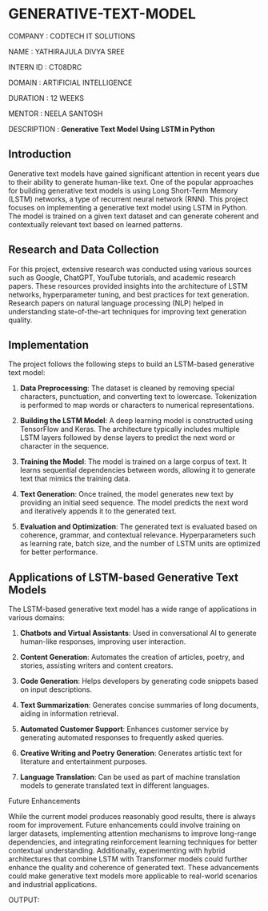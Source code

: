 # GENERATIVE-TEXT-MODEL

COMPANY : CODTECH IT SOLUTIONS

NAME : YATHIRAJULA DIVYA SREE

INTERN ID : CT08DRC

DOMAIN : ARTIFICIAL INTELLIGENCE

DURATION : 12 WEEKS

MENTOR : NEELA SANTOSH

DESCRIPTION : 
       **Generative Text Model Using LSTM in Python**

## Introduction
Generative text models have gained significant attention in recent years due to their ability to generate human-like text. One of the popular approaches for building generative text models is using Long Short-Term Memory (LSTM) networks, a type of recurrent neural network (RNN). This project focuses on implementing a generative text model using LSTM in Python. The model is trained on a given text dataset and can generate coherent and contextually relevant text based on learned patterns.

## Research and Data Collection
For this project, extensive research was conducted using various sources such as Google, ChatGPT, YouTube tutorials, and academic research papers. These resources provided insights into the architecture of LSTM networks, hyperparameter tuning, and best practices for text generation. Research papers on natural language processing (NLP) helped in understanding state-of-the-art techniques for improving text generation quality.

## Implementation
The project follows the following steps to build an LSTM-based generative text model:

1. **Data Preprocessing**: The dataset is cleaned by removing special characters, punctuation, and converting text to lowercase. Tokenization is performed to map words or characters to numerical representations.

2. **Building the LSTM Model**: A deep learning model is constructed using TensorFlow and Keras. The architecture typically includes multiple LSTM layers followed by dense layers to predict the next word or character in the sequence.

3. **Training the Model**: The model is trained on a large corpus of text. It learns sequential dependencies between words, allowing it to generate text that mimics the training data.

4. **Text Generation**: Once trained, the model generates new text by providing an initial seed sequence. The model predicts the next word and iteratively appends it to the generated text.

5. **Evaluation and Optimization**: The generated text is evaluated based on coherence, grammar, and contextual relevance. Hyperparameters such as learning rate, batch size, and the number of LSTM units are optimized for better performance.

## Applications of LSTM-based Generative Text Models
The LSTM-based generative text model has a wide range of applications in various domains:

1. **Chatbots and Virtual Assistants**: Used in conversational AI to generate human-like responses, improving user interaction.

2. **Content Generation**: Automates the creation of articles, poetry, and stories, assisting writers and content creators.

3. **Code Generation**: Helps developers by generating code snippets based on input descriptions.

4. **Text Summarization**: Generates concise summaries of long documents, aiding in information retrieval.

5. **Automated Customer Support**: Enhances customer service by generating automated responses to frequently asked queries.

6. **Creative Writing and Poetry Generation**: Generates artistic text for literature and entertainment purposes.

7. **Language Translation**: Can be used as part of machine translation models to generate translated text in different languages.

Future Enhancements

While the current model produces reasonably good results, there is always room for improvement. Future enhancements could involve training on larger datasets, implementing attention mechanisms to improve long-range dependencies, and integrating reinforcement learning techniques for better contextual understanding. Additionally, experimenting with hybrid architectures that combine LSTM with Transformer models could further enhance the quality and coherence of generated text. These advancements could make generative text models more applicable to real-world scenarios and industrial applications.

OUTPUT:


